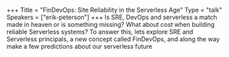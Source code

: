 +++
Title = "FinDevOps: Site Reliability in the Serverless Age"
Type = "talk"
Speakers = ["erik-peterson"]
+++
Is SRE, DevOps and serverless a match made in heaven or is something missing? What about cost when building reliable Serverless systems? To answer this, lets explore SRE and Serverless principals, a new concept called FinDevOps, and along the way make a few predictions about our serverless future